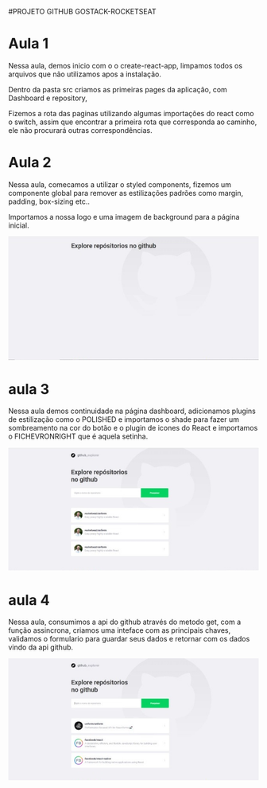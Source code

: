 #PROJETO GITHUB GOSTACK-ROCKETSEAT


# Aula 1

Nessa aula, demos inicio com o o create-react-app, limpamos todos os arquivos que não utilizamos apos a instalação.

Dentro da pasta src criamos as primeiras pages da aplicação, com Dashboard e repository, 

Fizemos a rota das paginas utilizando algumas importações do react como o switch, assim que encontrar a primeira rota que corresponda ao caminho, ele não procurará outras correspondências. 


# Aula 2

Nessa aula, comecamos a utilizar o styled components, fizemos um componente global para remover as estilizações padrões como margin, padding, box-sizing etc.. 

Importamos a nossa logo e uma imagem de background para a página inicial.

![background](https://github.com/yasuhei/projeto-github/blob/main/background.jpg)


# aula 3

Nessa aula demos continuidade na página dashboard, adicionamos plugins de estilização como o POLISHED e importamos o shade para fazer um sombreamento na cor do botão e o plugin de icones do React e importamos o FICHEVRONRIGHT  que é aquela setinha. 

![background 2](https://github.com/yasuhei/projeto-github/blob/main/aula%203.jpg)


# aula 4

Nessa aula, consumimos a api do github através do metodo get, com a função assincrona,  criamos uma inteface com as principais chaves, validamos o formulario para guardar seus dados e retornar com os dados vindo da api github.

![background 4](https://github.com/yasuhei/projeto-github/blob/main/aula4.jpg)
